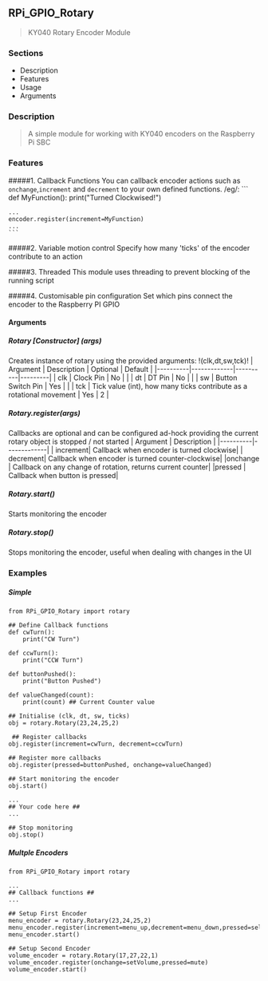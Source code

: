 ## RPi_GPIO_Rotary
> KY040 Rotary Encoder Module


### Sections
* Description
* Features
* Usage
* Arguments


### Description
>A simple module for working with KY040 encoders on the Raspberry Pi SBC

### Features
#####1. Callback Functions
You can callback encoder actions such as `onchange`,`increment` and `decrement` to your own defined functions. /eg/:
    ```
    def MyFunction():
        print("Turned Clockwised!")
        
    ...
    encoder.register(increment=MyFunction)
    ...
    ```
#####2. Variable motion control
Specify how many 'ticks' of the encoder contribute to an action

#####3. Threaded
This module uses threading to prevent blocking of the running script

#####4. Customisable pin configuration
Set which pins connect the encoder to the Raspberry PI GPIO

#### Arguments
##### Rotary [Constructor] (args)
Creates instance of rotary using the provided arguments: !(clk,dt,sw,tck)!
| Argument | Description | Optional | Default |
|----------|-------------|----------|---------|
| clk | Clock Pin | No | |
| dt | DT Pin | No | |
| sw | Button Switch Pin | Yes | |
| tck | Tick value (int), how many ticks contribute as a rotational movement | Yes | 2 |

##### Rotary.register(args)
Callbacks are optional and can be configured ad-hock providing the current rotary object is stopped / not started
| Argument | Description |
|----------|-------------|
| increment| Callback when encoder is turned clockwise|
| decrement| Callback when encoder is turned counter-clockwise|
|onchange | Callback on any change of rotation, returns current counter|
|pressed | Callback when button is pressed|

##### Rotary.start()
Starts monitoring the encoder

##### Rotary.stop()
Stops monitoring the encoder, useful when dealing with changes in the UI


### Examples
##### Simple
```
from RPi_GPIO_Rotary import rotary

## Define Callback functions
def cwTurn():
    print("CW Turn")

def ccwTurn():
    print("CCW Turn")

def buttonPushed():
    print("Button Pushed")

def valueChanged(count):
    print(count) ## Current Counter value

## Initialise (clk, dt, sw, ticks)
obj = rotary.Rotary(23,24,25,2)

 ## Register callbacks
obj.register(increment=cwTurn, decrement=ccwTurn)

## Register more callbacks
obj.register(pressed=buttonPushed, onchange=valueChanged) 

## Start monitoring the encoder
obj.start() 

...
## Your code here ##
...

## Stop monitoring
obj.stop()
```
##### Multple Encoders
```
from RPi_GPIO_Rotary import rotary

...
## Callback functions ##
...

## Setup First Encoder
menu_encoder = rotary.Rotary(23,24,25,2)
menu_encoder.register(increment=menu_up,decrement=menu_down,pressed=selected)
menu_encoder.start()

## Setup Second Encoder
volume_encoder = rotary.Rotary(17,27,22,1)
volume_encoder.register(onchange=setVolume,pressed=mute)
volume_encoder.start()

